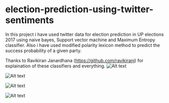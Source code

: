 election-prediction-using-twitter-sentiments
==========================

In this project i have used twitter data for election prediction in UP elections 2017 using naive bayes, Support vector machine and Maximum Entropy classifier.
Also i have used modified polarity lexicon method to predict the success probability of a given party. 

Thanks to Ravikiran Janardhana (https://github.com/ravikiranj) for explaination of these classifiers and everything.
![Alt text](https://github.com/pratigya10feb/ElectionPrediction/blob/master/website1.PNG?raw=true "Optional Title")

![Alt text](https://github.com/pratigya10feb/ElectionPrediction/blob/master/naive.PNG?raw=true "Optional Title")


![Alt text](https://github.com/pratigya10feb/ElectionPrediction/blob/master/svm.PNG?raw=true "Optional Title")

![Alt text](https://github.com/pratigya10feb/ElectionPrediction/blob/master/maxent.PNG?raw=true "Optional Title")

